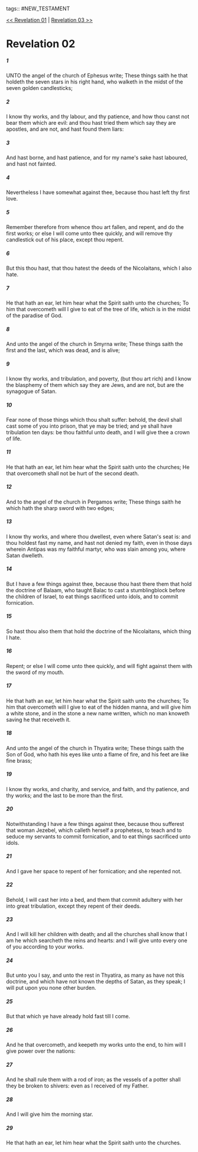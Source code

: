 tags:: #NEW_TESTAMENT

[<< Revelation 01](NEW_TESTAMENT/27_Revelation/Revelation_01.md) | [Revelation 03 >>](NEW_TESTAMENT/27_Revelation/Revelation_03.md)

# Revelation 02

##### 1

UNTO the angel of the church of Ephesus write; These things saith he that holdeth the seven stars in his right hand, who walketh in the midst of the seven golden candlesticks;

##### 2

I know thy works, and thy labour, and thy patience, and how thou canst not bear them which are evil: and thou hast tried them which say they are apostles, and are not, and hast found them liars:

##### 3

And hast borne, and hast patience, and for my name's sake hast laboured, and hast not fainted.

##### 4

Nevertheless I have somewhat against thee, because thou hast left thy first love.

##### 5

Remember therefore from whence thou art fallen, and repent, and do the first works; or else I will come unto thee quickly, and will remove thy candlestick out of his place, except thou repent.

##### 6

But this thou hast, that thou hatest the deeds of the Nicolaitans, which I also hate.

##### 7

He that hath an ear, let him hear what the Spirit saith unto the churches; To him that overcometh will I give to eat of the tree of life, which is in the midst of the paradise of God.

##### 8

And unto the angel of the church in Smyrna write; These things saith the first and the last, which was dead, and is alive;

##### 9

I know thy works, and tribulation, and poverty, (but thou art rich) and I know the blasphemy of them which say they are Jews, and are not, but are the synagogue of Satan.

##### 10

Fear none of those things which thou shalt suffer: behold, the devil shall cast some of you into prison, that ye may be tried; and ye shall have tribulation ten days: be thou faithful unto death, and I will give thee a crown of life.

##### 11

He that hath an ear, let him hear what the Spirit saith unto the churches; He that overcometh shall not be hurt of the second death.

##### 12

And to the angel of the church in Pergamos write; These things saith he which hath the sharp sword with two edges;

##### 13

I know thy works, and where thou dwellest, even where Satan's seat is: and thou holdest fast my name, and hast not denied my faith, even in those days wherein Antipas was my faithful martyr, who was slain among you, where Satan dwelleth.

##### 14

But I have a few things against thee, because thou hast there them that hold the doctrine of Balaam, who taught Balac to cast a stumblingblock before the children of Israel, to eat things sacrificed unto idols, and to commit fornication.

##### 15

So hast thou also them that hold the doctrine of the Nicolaitans, which thing I hate.

##### 16

Repent; or else I will come unto thee quickly, and will fight against them with the sword of my mouth.

##### 17

He that hath an ear, let him hear what the Spirit saith unto the churches; To him that overcometh will I give to eat of the hidden manna, and will give him a white stone, and in the stone a new name written, which no man knoweth saving he that receiveth it.

##### 18

And unto the angel of the church in Thyatira write; These things saith the Son of God, who hath his eyes like unto a flame of fire, and his feet are like fine brass;

##### 19

I know thy works, and charity, and service, and faith, and thy patience, and thy works; and the last to be more than the first.

##### 20

Notwithstanding I have a few things against thee, because thou sufferest that woman Jezebel, which calleth herself a prophetess, to teach and to seduce my servants to commit fornication, and to eat things sacrificed unto idols.

##### 21

And I gave her space to repent of her fornication; and she repented not.

##### 22

Behold, I will cast her into a bed, and them that commit adultery with her into great tribulation, except they repent of their deeds.

##### 23

And I will kill her children with death; and all the churches shall know that I am he which searcheth the reins and hearts: and I will give unto every one of you according to your works.

##### 24

But unto you I say, and unto the rest in Thyatira, as many as have not this doctrine, and which have not known the depths of Satan, as they speak; I will put upon you none other burden.

##### 25

But that which ye have already hold fast till I come.

##### 26

And he that overcometh, and keepeth my works unto the end, to him will I give power over the nations:

##### 27

And he shall rule them with a rod of iron; as the vessels of a potter shall they be broken to shivers: even as I received of my Father.

##### 28

And I will give him the morning star.

##### 29

He that hath an ear, let him hear what the Spirit saith unto the churches.
